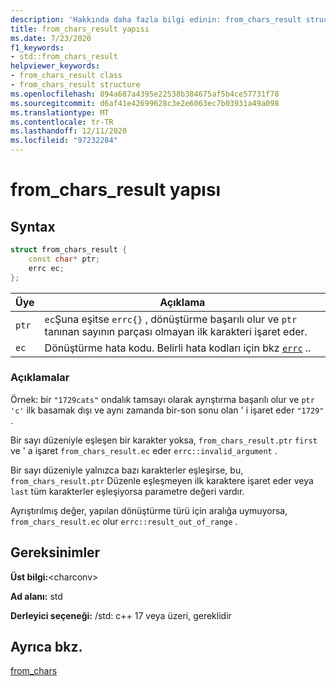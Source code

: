 ```yaml
---
description: 'Hakkında daha fazla bilgi edinin: from_chars_result struct'
title: from_chars_result yapısı
ms.date: 7/23/2020
f1_keywords:
- std::from_chars_result
helpviewer_keywords:
- from_chars_result class
- from_chars_result structure
ms.openlocfilehash: 894a687a4395e22538b384675af5b4ce57731f78
ms.sourcegitcommit: d6af41e42699628c3e2e6063ec7b03931a49a098
ms.translationtype: MT
ms.contentlocale: tr-TR
ms.lasthandoff: 12/11/2020
ms.locfileid: "97232284"
---
```

# <a name="from_chars_result-struct"></a>from_chars_result yapısı

## <a name="syntax"></a>Syntax

```cpp
struct from_chars_result {
    const char* ptr;
    errc ec;
};
```

|Üye|Açıklama|
|--|--|
|`ptr`| `ec`Şuna eşitse `errc{}` , dönüştürme başarılı olur ve `ptr` tanınan sayının parçası olmayan ilk karakteri işaret eder. |
|`ec` | Dönüştürme hata kodu. Belirli hata kodları için bkz [`errc`](system-error-enums.md#errc) ..|

### <a name="remarks"></a>Açıklamalar

Örnek: bir `"1729cats"` ondalık tamsayı olarak ayrıştırma başarılı olur ve `ptr` `'c'` ilk basamak dışı ve aynı zamanda bir-son sonu olan ' i işaret eder `"1729"` .

Bir sayı düzeniyle eşleşen bir karakter yoksa, `from_chars_result.ptr` `first` ve ' a işaret `from_chars_result.ec` eder `errc::invalid_argument` .

Bir sayı düzeniyle yalnızca bazı karakterler eşleşirse, bu, `from_chars_result.ptr` Düzenle eşleşmeyen ilk karaktere işaret eder veya `last` tüm karakterler eşleşiyorsa parametre değeri vardır.

Ayrıştırılmış değer, yapılan dönüştürme türü için aralığa uymuyorsa, `from_chars_result.ec` olur `errc::result_out_of_range` .

## <a name="requirements"></a>Gereksinimler

**Üst bilgi:**\<charconv>

**Ad alanı:** std

**Derleyici seçeneği:** /std: c++ 17 veya üzeri, gereklidir

## <a name="see-also"></a>Ayrıca bkz.

[from_chars](charconv-functions.md#from_chars)
